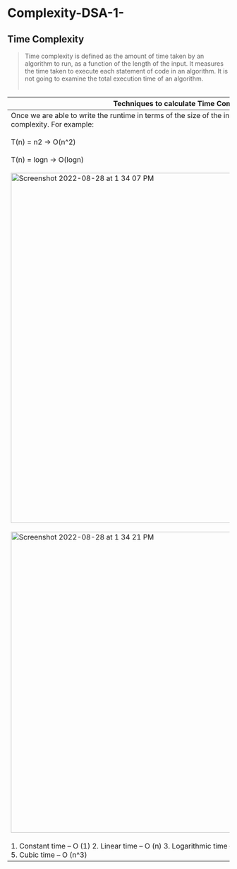 # Complexity-DSA-1-



## Time Complexity

> Time complexity is defined as the amount of time taken by an algorithm to run, as a function of the length of the input. It measures the time taken to execute each statement of code in an algorithm. It is not going to examine the total execution time of an algorithm.<br></br>
 
|  Techniques to calculate Time Complexity: |
|------------------------------------------|
| Once we are able to write the runtime in terms of the size of the input (n), we can find the time complexity. For example: <br></br>T(n) = n2 → O(n^2)<br></br> T(n) = logn → O(logn) <br></br> <img width="792" alt="Screenshot 2022-08-28 at 1 34 07 PM" src="https://user-images.githubusercontent.com/99706585/187064258-a3828e0e-5939-461f-86ae-d2685fd73d5c.png"> <br></br> <img width="681" alt="Screenshot 2022-08-28 at 1 34 21 PM" src="https://user-images.githubusercontent.com/99706585/187064262-136dfaca-8d99-4b6c-92f5-bbb69145e823.png"><br></br>1. Constant time – O (1) 2. Linear time – O (n) 3. Logarithmic time – O (log n) 4. Quadratic time – O (n^2) 5. Cubic time – O (n^3)|


